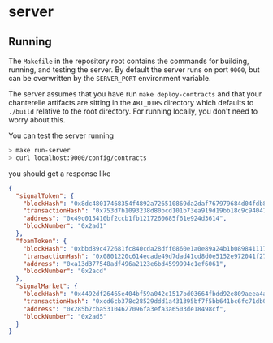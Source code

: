 # server

## Running
The `Makefile` in the repository root contains the commands for building, running, and testing the server. By default the server runs on port `9000`, but can be overwritten by the `SERVER_PORT` environment variable.

The server assumes that you have run `make deploy-contracts` and that your chanterelle artifacts are sitting in the `ABI_DIRS` directory which defaults to `./build` relative to the root directory. For running locally, you don't need to worry about this.

You can test the server running

```bash
> make run-server
> curl localhost:9000/config/contracts
```

you should get a response like

```json
{
  "signalToken": {
    "blockHash": "0x8dc48017468354f4892a726510869da2daf767979684d04fdb81594fb1bb6741",
    "transactionHash": "0x753d7b1093238d80bcd101b73ea919d19bb18c9c94047653407e49eb30e6be70",
    "address": "0x49c015410bf2ccb1fb1217260685f61e924d3614",
    "blockNumber": "0x2ad1"
  },
  "foamToken": {
    "blockHash": "0xbbd89c472681fc840cda28dff0860e1a0e89a24b1b089841117e38eba719029c",
    "transactionHash": "0x0801220c614ecade49d7dad41cd8d0e5152e972041f270b88e27349f6cd1238f",
    "address": "0xa13d377548adf496a2123e6bd4599994c1ef6061",
    "blockNumber": "0x2acd"
  },
  "signalMarket": {
    "blockHash": "0x4492df26465e404bf59a042c1517bd03664fbdd92e809aeea4a8e1a05fecf97c",
    "transactionHash": "0xcd6cb378c28529ddd1a431395bf7f5bb641bc6fc71db09063a08b23252e1010c",
    "address": "0x285b7cba53104627096fa3efa3a6503de18498cf",
    "blockNumber": "0x2ad5"
  }
}

```
